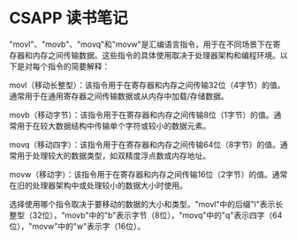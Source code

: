 # CSAPP 读书笔记


"movl"、"movb"、"movq"和"movw"是汇编语言指令，用于在不同场景下在寄存器和内存之间传输数据。这些指令的具体使用取决于处理器架构和编程环境。以下是对每个指令的简要解释：

movl（移动长整型）：该指令用于在寄存器和内存之间传输32位（4字节）的值。通常用于在通用寄存器之间传输数据或从内存中加载/存储数据。

movb（移动字节）：该指令用于在寄存器和内存之间传输8位（1字节）的值。通常用于在较大数据结构中传输单个字符或较小的数据元素。

movq（移动四字）：该指令用于在寄存器和内存之间传输64位（8字节）的值。通常用于处理较大的数据类型，如双精度浮点数或内存地址。

movw（移动字）：该指令用于在寄存器和内存之间传输16位（2字节）的值。通常在旧的处理器架构中或处理较小的数据大小时使用。

选择使用哪个指令取决于要移动的数据的大小和类型。"movl"中的后缀"l"表示长整型（32位），"movb"中的"b"表示字节（8位），"movq"中的"q"表示四字（64位），"movw"中的"w"表示字（16位）。
